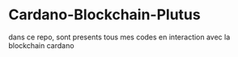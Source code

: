 # Cardano-Blockchain-Plutus
dans ce repo, sont presents tous mes codes en interaction avec la blockchain cardano 
